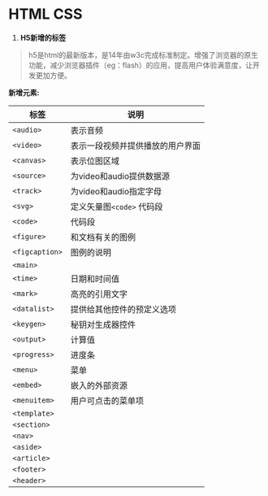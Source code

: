 # HTML CSS

1. **H5新增的标签**

> h5是html的最新版本，是14年由w3c完成标准制定。增强了浏览器的原生功能，减少浏览器插件（eg：flash）的应用，提高用户体验满意度，让开发更加方便。 

**新增元素:**

| 标签           | 说明                             |
| -------------- | -------------------------------- |
| `<audio>`      | 表示音频                         |
| `<video>`      | 表示一段视频并提供播放的用户界面 |
| `<canvas>`     | 表示位图区域                     |
| `<source>`     | 为video和audio提供数据源         |
| `<track>`      | 为video和audio指定字母           |
| `<svg>`        | 定义矢量图`<code>` 代码段        |
| `<code>`       | 代码段                           |
| `<figure>`     | 和文档有关的图例                 |
| `<figcaption>` | 图例的说明                       |
| `<main>`       |                                  |
| `<time>`       | 日期和时间值                     |
| `<mark>`       | 高亮的引用文字                   |
| `<datalist>`   | 提供给其他控件的预定义选项       |
| `<keygen>`     | 秘钥对生成器控件                 |
| `<output>`     | 计算值                           |
| `<progress>`   | 进度条                           |
| `<menu>`       | 菜单                             |
| `<embed>`      | 嵌入的外部资源                   |
| `<menuitem>`   | 用户可点击的菜单项               |
| `<template>`   |                                  |
| `<section>`    |                                  |
| `<nav>`        |                                  |
| `<aside>`      |                                  |
| `<article>`    |                                  |
| `<footer>`     |                                  |
| `<header>`     |                                  |